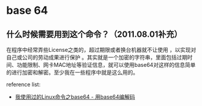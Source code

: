 # base 64
## 什么时候需要用到这个命令？（2011.08.01补充）
在程序中经常弄些License之类的，超过期限或者换台机器就不让使用 ，以实现对自己或公司的劳动成果进行保护 。其实就是一个加密的字符串，里面包括过期时间、功能限制、网卡MAC地址等验证信息，就可以使用base64对这样的信息简单的进行加密和解密。至少我在一些程序中就是这么用的。

reference list:
- [我使用过的Linux命令之base64 - 用base64编解码](https://codingstandards.iteye.com/blog/934928)
